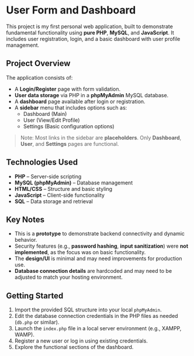 # User Form and Dashboard

This project is my first personal web application, built to demonstrate fundamental functionality using **pure PHP**, **MySQL**, and **JavaScript**. It includes user registration, login, and a basic dashboard with user profile management.

## Project Overview

The application consists of:

- A **Login/Register** page with form validation.
- **User data storage** via PHP in a **phpMyAdmin** MySQL database.
- A **dashboard** page available after login or registration.
- A **sidebar** menu that includes options such as:
  - Dashboard (Main)
  - User (View/Edit Profile)
  - Settings (Basic configuration options)

> Note: Most links in the sidebar are **placeholders**. Only **Dashboard**, **User**, and **Settings** pages are functional.

## Technologies Used

- **PHP** – Server-side scripting
- **MySQL (phpMyAdmin)** – Database management
- **HTML/CSS** – Structure and basic styling
- **JavaScript** – Client-side functionality
- **SQL** – Data storage and retrieval

## Key Notes

- This is a **prototype** to demonstrate backend connectivity and dynamic behavior.
- Security features (e.g., **password hashing**, **input sanitization**) were **not implemented**, as the focus was on basic functionality.
- The **design/UI** is minimal and may need improvements for production use.
- **Database connection details** are hardcoded and may need to be adjusted to match your hosting environment.

## Getting Started

1. Import the provided SQL structure into your local `phpMyAdmin`.
2. Edit the database connection credentials in the PHP files as needed (`db.php` or similar).
3. Launch the `index.php` file in a local server environment (e.g., XAMPP, WAMP).
4. Register a new user or log in using existing credentials.
5. Explore the functional sections of the dashboard.


